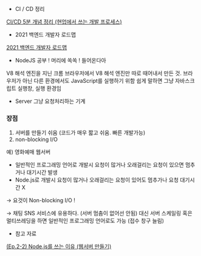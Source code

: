 - CI / CD 정리

[CI/CD 5분 개념 정리 (현업에서 쓰는 개발 프로세스)](https://youtu.be/0Emq5FypiMM)

- 2021 백엔드 개발자 로드맵

[2021 백엔드 개발자 로드맵](https://velog.io/@geeneve/2021-%EB%B0%B1%EC%97%94%EB%93%9C-%EA%B0%9C%EB%B0%9C%EC%9E%90-%EB%A1%9C%EB%93%9C%EB%A7%B5)

- NodeJS 공부 ! 머리에 쏙쏙 ! 들어온다아
    
V8 해석 엔진을 지닌 크롬 브라우저에서 V8 해석 엔진만 따로 때어내서 만든 것. 
브라우저가 아닌 다른 환경에서도 JavaScript를 실행하기 위함
쉽게 말하면 그냥 자바스크립트 실행창, 실행 환경임

- Server
그냥 요청처리하는 기계

### 장점

1) 서버를 만들기 쉬움 (코드가 매우 짧고 쉬움. 빠른 개발가능)
2) non-blocking I/O

예) 영화예매 웹서버

- 일반적인 프로그래밍 언어로 개발시 
요청이 많거나 오래걸리는 요청이 있으면 멈추거나 대기시간 발생
- Node.js로 개발시 
요청이 많거나 오래걸리는 요청이 있어도 멈추가나 요청 대기시간 X

→ 요것이 Non-blocking I/O !

→ 채팅 SNS 서비스에 유용하다. (서버 멈춤이 없어선 안됨)
    대신 서버 스케일링 혹은 멀티쓰레딩을 하면 일반적인 프로그래밍 언어로도 가능
    (접수 창구 늘림)

- 참고 자료

[(Ep.2-2) Node.js를 쓰는 이유 (웹서버 만들기)](https://www.youtube.com/watch?v=k2GWnDb5zoQ)